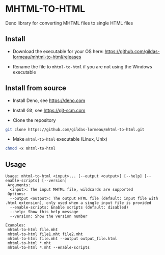 # MHTML-TO-HTML

Deno library for converting MHTML files to single HTML files

## Install

- Download the executable for your OS here: https://github.com/gildas-lormeau/mhtml-to-html/releases

- Rename the file to `mhtml-to-html` if you are not using the Windows executable

## Install from source

- Install Deno, see https://deno.com

- Install Git, see https://git-scm.com

- Clone the repository

```sh
git clone https://github.com/gildas-lormeau/mhtml-to-html.git
```

- Make `mhtml-to-html` executable (Linux, Unix)
```sh
chmod +x mhtml-to-html
```

## Usage 

```
Usage: mhtml-to-html <input>... [--output <output>] [--help] [--enable-scripts] [--version]
 Arguments:
  <input>: The input MHTML file, wildcards are supported
 Options:
  --output <output>: The output HTML file (default: input file with .html extension), only used when a single input file is provided
  --enable-scripts: Enable scripts (default: disabled)
  --help: Show this help message
  --version: Show the version number

Examples:
 mhtml-to-html file.mht
 mhtml-to-html file1.mht file2.mht
 mhtml-to-html file.mht --output output_file.html
 mhtml-to-html *.mht
 mhtml-to-html *.mht --enable-scripts
```